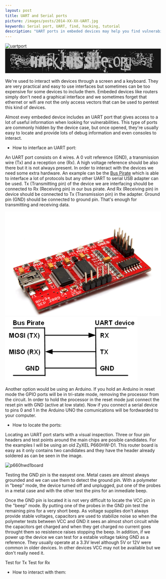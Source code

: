 ```yaml
---
layout: post
title: UART and Serial ports
picture: /images/posts/2014-XX-XX-UART.jpg
keywords: Serial port, UART, find, hacking, tutorial
description: "UART ports in embeded devices may help you find vulnerabilities. Here's how I do it."
---
```


![uartport](/images/posts/2014-XX-XX-UART.png "UART port")
<img class="img img-rounded img-responsive center-block" title="HackThisSite logo" alt="hackthissitelogo" src="/images/posts/2015-02-05-HackThisSite_logo.jpg" />

We're used to interact with devices through a screen and a keyboard. They are very practical and easy to use interfaces but sometimes can be too expensive for some devices to include them.
Embeded devices like routers simply don't need a graphical interface and we sometimes forget that ethernet or wifi are not the only access vectors that can be used to pentest this kind of devices.

Almost evey embeded device includes an UART port that gives access to a lot of useful information when looking for vulnerabilities. This type of ports are commonly hidden by the device case, but once opened, they're
usually easy to locate and provide lots of debug information and even consoles to interact.

<!--more-->

- How to interface an UART port:

An UART port consists on 4 wires. A 0 volt reference (GND), a transmission wire (Tx) and a reception one (Rx). A high voltage reference should be also there but it is not always present.
In order to interact with the devices we need some extra hardware. An example can be the [Bus Pirate](http://dangerousprototypes.com/bus-pirate-manual/) which is able to interface a lot of protocols but any other UART
to serial USB adapter can be used. Tx (Transmitting pin) of the device we are interfacing should be connected to Rx (Receiving pin) in our bus pirate. And Rx (Receiving pin) in device should be connected to
Tx (Transmission pin) in the adapter. Ground pin (GND) should be connected to ground pin. That's enough for transmitting and receiving data.

![Bus Pirate](/images/posts/2014-XX-XX-Bus_Pirate.jpg "Bus pirate")
![Bus Pirate connection diagram](/images/posts/2014-XX-XX-Bus_Pirate_connection.jpg "Bus pirate connection diagram")

Another option would be using an Arduino. If you hold an Arduino in reset mode the GPIO ports will be in tri-state mode, removing the processor from the circuit. In order to hold the processor in the reset mode just 
connect the reset pin with GND (active at low state). Now if you connect a serial device to pins 0 and 1 in the Arduino UNO the comunications will be fordwarded to your computer.

- How to locate the ports:

Locating an UART port starts with a visual inspection. Three or four pin headers and test points around the main chips are posible candidates. For the examples I will be using an old ZyXEL P660HW-D1. This router board 
is easy as it only contains two candidates and they have the header already soldered as can be seen in the image.

![p660hwd1board](/images/posts/2014-XX-XX-P660HW_D1_Board.png "P660HW-D1 Board")

Testing the GND pin is the easyest one. Metal cases are almost always grounded and we can use them to detect the ground pin. With a polymeter in "beep" mode, the device turned off and unplugged, put one of the probes 
in a metal case and with the other test the pins for an inmediate beep.

Once the GND pin is located it is not very difficult to locate the VCC pin in the "beep" mode. By putting one of the probes in the GND pin test 
the remaining pins for a very short beep. As voltage supplies don't always provide stable voltages, capacitors are used to stabilize noise so when 
the polymeter tests between VCC and GND it sees an almost short circuit while the capacitors get charged and when they get charged 
no current goes throught them so resistence raises stopping the beep. In addition, if we power up the device we can test for a 
estable voltage taking GND as a reference. They usually operate at a 3.3V level although 5V or 12V were common in older devices. In 
other devices VCC may not be available but we don't really need it.

Test for Tx
Test for Rx

- How to interact with them:



